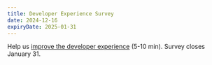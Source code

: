 ```yaml
---
title: Developer Experience Survey
date: 2024-12-16
expiryDate: 2025-01-31
---
```


<i class="fas fa-bullhorn"></i> Help us [improve the developer experience] (5-10
min). Survey closes January 31.

[improve the developer experience]:
  https://docs.google.com/forms/d/1orPz5ayzosFrgYRm3-y90UMrt2ZjvIBKMDL_a2E3Fq8/viewform
